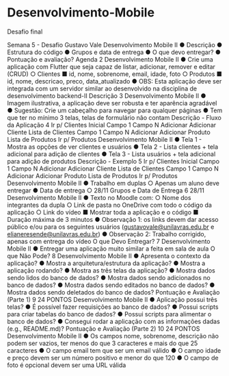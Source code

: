 # Desenvolvimento-Mobile
 Desafio final

Semana 5 - Desafio
Gustavo Vale
Desenvolvimento Mobile II
● Descrição
● Estrutura do código
● Grupos e data de entrega
● O que devo entregar?
● Pontuação e avaliação?
Agenda
2
Desenvolvimento Mobile II
● Crie uma aplicação com Flutter que seja capaz de listar, adicionar, 
remover e editar (CRUD)
○ Clientes
■ id, nome, sobrenome, email, idade, foto 
○ Produtos
■ id, nome, descricao, preco, data_atualizado
● OBS: Esta aplicação deve ser integrada com um servidor similar ao 
desenvolvido na disciplina de desenvolvimento backend-II
Descrição
3
Desenvolvimento Mobile II
● Imagem ilustrativa, a aplicação deve ser robusta e ter aparência agradável
● Sugestão: Crie um cabeçalho para navegar para qualquer páginas
● Tem que ter no mínimo 3 telas, telas de formulário não contam
Descrição - Fluxo da Aplicação
4
Ir p/ Clientes
Inicial
Campo 1
Campo N
Adicionar
Adicionar Cliente
Lista de Clientes
Campo 1
Campo N
Adicionar
Adicionar Produto
Lista de Produtos
Ir p/ Produtos
Desenvolvimento Mobile II
● Tela 1 - Mostra as opções de ver clientes e usuários
● Tela 2 - Lista clientes + tela adicional para adição de clientes
● Tela 3 - Lista usuários + tela adicional para adição de produtos
Descrição - Exemplo
5
Ir p/ Clientes
Inicial
Campo 1
Campo N
Adicionar
Adicionar Cliente
Lista de Clientes
Campo 1
Campo N
Adicionar
Adicionar Produto
Lista de Produtos
Ir p/ Produtos
Desenvolvimento Mobile II
● Trabalho em duplas
○ Apenas um aluno deve entregar
● Data de entrega
○ 28/11
Grupos e Data de Entrega
6
28/11
Desenvolvimento Mobile II
● Texto no Moodle com:
○ Nome dos integrantes da dupla
○ Link de pasta no OneDrive com todo o código da aplicação 
○ Link do vídeo
■ Mostrar toda a aplicação e o código
■ Duração máxima de 3 minutos
● Observação 1: os links devem dar acesso público e/ou para os seguintes 
usuários (gustavovale@unilavras.edu.br e elianeresende@unilavras.edu.br)
● Observação 2: Trabalho corrigido, apenas com entrega do vídeo
O que Devo Entregar?
7
Desenvolvimento Mobile II
● Entregar uma aplicação muito similar a 
feita em sala de aula
O que Não Pode?
8
Desenvolvimento Mobile II
● Apresenta o contexto da aplicação?
● Mostra a arquitetura/estrutura da aplicação?
● Mostra a aplicação rodando?
● Mostra as três telas da aplicação?
● Mostra dados sendo lidos do banco de dados?
● Mostra dados sendo adicionados no banco de dados?
● Mostra dados sendo editados no banco de dados?
● Mostra dados sendo deletados do banco de dados?
Pontuação e Avaliação (Parte 1)
9
24
PONTOS
Desenvolvimento Mobile II
● Aplicação possui três telas?
● É possível fazer requisições ao banco de dados?
● Possui scripts para criar tabelas do banco de dados?
● Possui scripts para alimentar o banco de dados?
● Consegui rodar a aplicação com as informações dadas (e.g., README.md)?
Pontuação e Avaliação (Parte 2)
10
24
PONTOS
Desenvolvimento Mobile II
● Os campos nome, sobrenome, descrição não 
podem ser vazios, ter menos do que 3 caracteres 
e mais do que 25 caracteres
● O campo email tem que ser um email válido
● O campo idade e preço devem ser um número 
positivo e menor do que 120
● O campo de foto é opcional devem ser uma URL 
válida